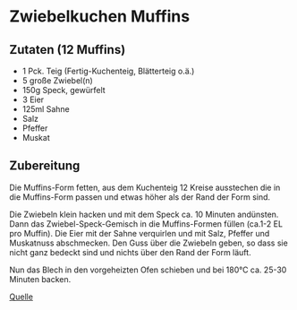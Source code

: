 Zwiebelkuchen Muffins
=====================

Zutaten (12 Muffins)
--------------------

* 1 Pck. Teig (Fertig-Kuchenteig, Blätterteig o.ä.)
* 5 große Zwiebel(n)
* 150g Speck, gewürfelt
* 3 Eier
* 125ml Sahne
* Salz
* Pfeffer
* Muskat

Zubereitung
-----------

Die Muffins-Form fetten, aus dem Kuchenteig 12 Kreise ausstechen die in die Muffins-Form passen und etwas höher als der Rand der Form sind. 

Die Zwiebeln klein hacken und mit dem Speck ca. 10 Minuten andünsten. Dann das Zwiebel-Speck-Gemisch in die Muffins-Formen füllen (ca.1-2 EL pro Muffin). Die Eier mit der Sahne verquirlen und mit Salz, Pfeffer und Muskatnuss abschmecken. Den Guss über die Zwiebeln geben, so dass sie nicht ganz bedeckt sind und nichts über den Rand der Form läuft. 

Nun das Blech in den vorgeheizten Ofen schieben und bei 180°C ca. 25-30 Minuten backen.

[Quelle](http://www.chefkoch.de/rezepte/549121152539534/Zwiebelkuchen-Muffins.html)